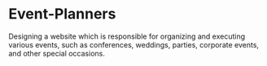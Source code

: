 # Event-Planners
Designing a website which is responsible for organizing and executing various events, such as conferences, weddings, parties, corporate events, and other special occasions.
